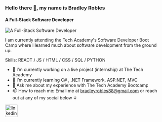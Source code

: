 ### Hello there 👋, my name is Bradley Robles
#### A Full-Stack Software Developer
![A Full-Stack Software Developer](https://raw.githubusercontent.com/CodeHappy01/Images/main/coming%20soon%20Banner%20Landscape.png?token=GHSAT0AAAAAABZOGOKJTZK5KTYTZBKF7PT2Y2TIF3A)

I am currently attending the Tech Academy's Software Developer Boot Camp where I learned much about software development from the ground up.

Skills: REACT / JS / HTML / CSS / SQL / PYTHON

- 🔭 I’m currently working on a live project (internship) at The Tech Academy 
- 🌱 I’m currently learning C# , .NET Framework, ASP.NET, MVC
- 💬 Ask me about my experience with The Tech Academy Bootcamp 
- 📫 How to reach me: Email me at bradleyrobles88@gmail.com or reach out at any of my social below 	↓ 


[<img src='https://cdn.jsdelivr.net/npm/simple-icons@3.0.1/icons/linkedin.svg' alt='linkedin' height='40'>](https://www.linkedin.com/in/bradley-robles/)  

